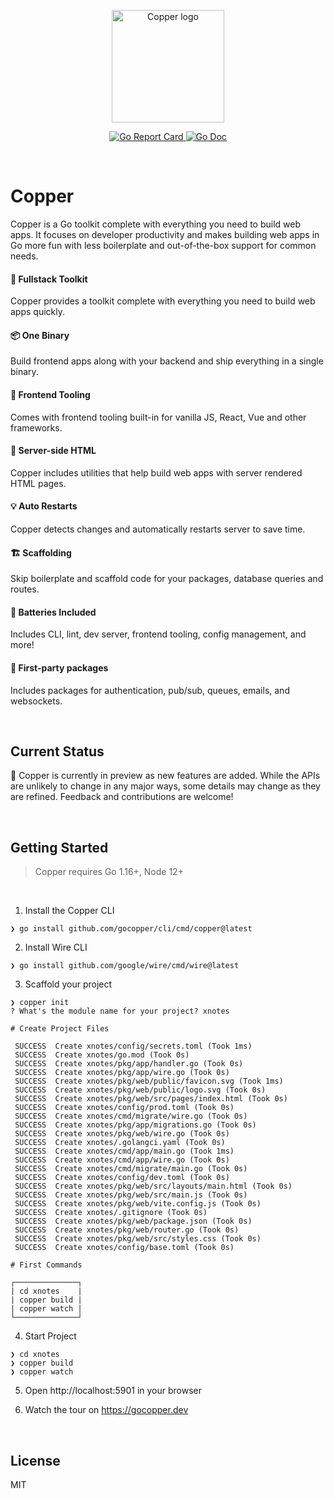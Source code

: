 <p align="center">
  <a href="https://gocopper.dev" target="_blank" rel="noopener noreferrer">
    <img width="180" src="https://gocopper.dev/static/logo.svg" alt="Copper logo">
  </a>
</p>

<p align="center">
    <a href="https://goreportcard.com/report/github.com/gocopper/copper" target="_blank" rel="noopener noreferrer"> 
        <img src="https://goreportcard.com/badge/github.com/gocopper/copper" alt="Go Report Card">
    </a>
    <a href="https://pkg.go.dev/github.com/gocopper/copper"  target="_blank" rel="noopener noreferrer">
        <img src="https://pkg.go.dev/badge/github.com/gocopper/copper?status.svg" alt="Go Doc">
    </a>
</p>

<br />

# Copper

<p>
Copper is a Go toolkit complete with everything you need to build web apps. It focuses on developer productivity and makes building web apps in Go more fun with less boilerplate and out-of-the-box support for common needs.
</p>

#### 🚀 Fullstack Toolkit
<p>Copper provides a toolkit complete with everything you need to build web apps quickly.</p>


#### 📦 One Binary
<p>Build frontend apps along with your backend and ship everything in a single binary.</p>


#### 🔨 Frontend Tooling
<p>Comes with frontend tooling built-in for vanilla JS, React, Vue and other frameworks.</p>

#### 📝 Server-side HTML
<p>Copper includes utilities that help build web apps with server rendered HTML pages.</p>

#### 💡 Auto Restarts
<p>Copper detects changes and automatically restarts server to save time.</p>

#### 🏗 Scaffolding
<p>Skip boilerplate and scaffold code for your packages, database queries and routes.</p>

#### 🔋 Batteries Included
<p>Includes CLI, lint, dev server, frontend tooling, config management, and more!</p>

#### 🔩 First-party packages
<p>Includes packages for authentication, pub/sub, queues, emails, and websockets.</p>


<br />

## Current Status

💎️ Copper is currently in preview as new features are added. While the APIs are unlikely to change in any major ways, some details may change as they are refined. Feedback and contributions are welcome! 

<br />

## Getting Started

> Copper requires Go 1.16+, Node 12+

<br  />

1. Install the Copper CLI
```
❯ go install github.com/gocopper/cli/cmd/copper@latest
```

2. Install Wire CLI
```
❯ go install github.com/google/wire/cmd/wire@latest
```

3. Scaffold your project
```
❯ copper init
? What's the module name for your project? xnotes

# Create Project Files

 SUCCESS  Create xnotes/config/secrets.toml (Took 1ms)
 SUCCESS  Create xnotes/go.mod (Took 0s)
 SUCCESS  Create xnotes/pkg/app/handler.go (Took 0s)
 SUCCESS  Create xnotes/pkg/app/wire.go (Took 0s)
 SUCCESS  Create xnotes/pkg/web/public/favicon.svg (Took 1ms)
 SUCCESS  Create xnotes/pkg/web/public/logo.svg (Took 0s)
 SUCCESS  Create xnotes/pkg/web/src/pages/index.html (Took 0s)
 SUCCESS  Create xnotes/config/prod.toml (Took 0s)
 SUCCESS  Create xnotes/cmd/migrate/wire.go (Took 0s)
 SUCCESS  Create xnotes/pkg/app/migrations.go (Took 0s)
 SUCCESS  Create xnotes/pkg/web/wire.go (Took 0s)
 SUCCESS  Create xnotes/.golangci.yaml (Took 0s)
 SUCCESS  Create xnotes/cmd/app/main.go (Took 1ms)
 SUCCESS  Create xnotes/cmd/app/wire.go (Took 0s)
 SUCCESS  Create xnotes/cmd/migrate/main.go (Took 0s)
 SUCCESS  Create xnotes/config/dev.toml (Took 0s)
 SUCCESS  Create xnotes/pkg/web/src/layouts/main.html (Took 0s)
 SUCCESS  Create xnotes/pkg/web/src/main.js (Took 0s)
 SUCCESS  Create xnotes/pkg/web/vite.config.js (Took 0s)
 SUCCESS  Create xnotes/.gitignore (Took 0s)
 SUCCESS  Create xnotes/pkg/web/package.json (Took 0s)
 SUCCESS  Create xnotes/pkg/web/router.go (Took 0s)
 SUCCESS  Create xnotes/pkg/web/src/styles.css (Took 0s)
 SUCCESS  Create xnotes/config/base.toml (Took 0s)

# First Commands

┌──────────────┐
| cd xnotes    |
| copper build |
| copper watch |
└──────────────┘
```

4. Start Project
```cgo
❯ cd xnotes
❯ copper build
❯ copper watch
```

5. Open http://localhost:5901 in your browser

6. Watch the tour on https://gocopper.dev

<br />

## License
MIT
